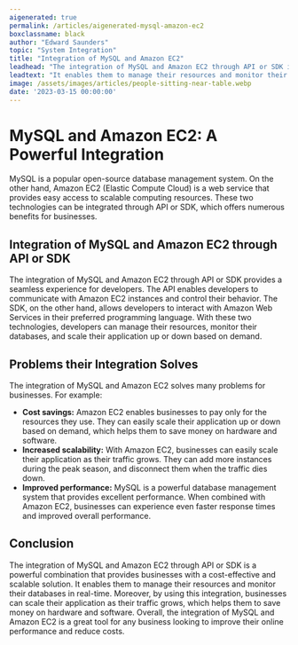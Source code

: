 ```yaml
---
aigenerated: true
permalink: /articles/aigenerated-mysql-amazon-ec2
boxclassname: black
author: "Edward Saunders"
topic: "System Integration"
title: "Integration of MySQL and Amazon EC2"
leadhead: "The integration of MySQL and Amazon EC2 through API or SDK is a powerful combination that provides businesses with a cost-effective and scalable solution"
leadtext: "It enables them to manage their resources and monitor their databases in real-time. Moreover, by using this integration, businesses can scale their application as their traffic grows, which helps them to save money on hardware and software. Overall, the integration of MySQL and Amazon EC2 is a great tool for any business looking to improve their online performance and reduce costs."
image: /assets/images/articles/people-sitting-near-table.webp
date: '2023-03-15 00:00:00'
---
```

<div class="arttext">	<h1>MySQL and Amazon EC2: A Powerful Integration</h1>
	<p>MySQL is a popular open-source database management system. On the other hand, Amazon EC2 (Elastic Compute Cloud) is a web service that provides easy access to scalable computing resources. These two technologies can be integrated through API or SDK, which offers numerous benefits for businesses.</p>
	<h2>Integration of MySQL and Amazon EC2 through API or SDK</h2>
	<p>The integration of MySQL and Amazon EC2 through API or SDK provides a seamless experience for developers. The API enables developers to communicate with Amazon EC2 instances and control their behavior. The SDK, on the other hand, allows developers to interact with Amazon Web Services in their preferred programming language. With these two technologies, developers can manage their resources, monitor their databases, and scale their application up or down based on demand.</p>
	<h2>Problems their Integration Solves</h2>
	<p>The integration of MySQL and Amazon EC2 solves many problems for businesses. For example:</p>
	<ul>
		<li><strong>Cost savings:</strong> Amazon EC2 enables businesses to pay only for the resources they use. They can easily scale their application up or down based on demand, which helps them to save money on hardware and software.</li>
		<li><strong>Increased scalability:</strong> With Amazon EC2, businesses can easily scale their application as their traffic grows. They can add more instances during the peak season, and disconnect them when the traffic dies down.</li>
		<li><strong>Improved performance:</strong> MySQL is a powerful database management system that provides excellent performance. When combined with Amazon EC2, businesses can experience even faster response times and improved overall performance.</li>
	</ul>
	<h2>Conclusion</h2>
	<p>The integration of MySQL and Amazon EC2 through API or SDK is a powerful combination that provides businesses with a cost-effective and scalable solution. It enables them to manage their resources and monitor their databases in real-time. Moreover, by using this integration, businesses can scale their application as their traffic grows, which helps them to save money on hardware and software. Overall, the integration of MySQL and Amazon EC2 is a great tool for any business looking to improve their online performance and reduce costs.</p>
</div>